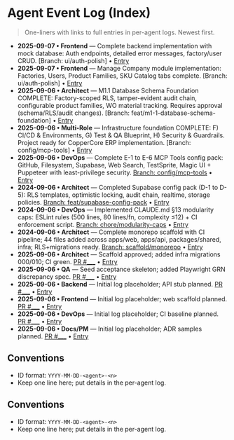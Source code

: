 # Agent Event Log (Index)

> One-liners with links to full entries in per-agent logs. Newest first.

- **2025-09-07 • Frontend** — Complete backend implementation with mock database: Auth endpoints, detailed error messages, factory/user CRUD. [Branch: ui/auth-polish] • [Entry](./agents/frontend.log.md#2025-09-07-frontend-2)
- **2025-09-07 • Frontend** — Manage Company module implementation: Factories, Users, Product Families, SKU Catalog tabs complete. [Branch: ui/auth-polish] • [Entry](./agents/frontend.log.md#2025-09-07-frontend-1)
- **2025-09-06 • Architect** — M1.1 Database Schema Foundation COMPLETE: Factory-scoped RLS, tamper-evident audit chain, configurable product families, WO material tracking. Requires approval (schema/RLS/audit changes). [Branch: feat/m1-1-database-schema-foundation] • [Entry](./agents/architect.log.md#2025-09-06-architect-3)
- **2025-09-06 • Multi-Role** — Infrastructure foundation COMPLETE: F) CI/CD & Environments, G) Test & QA Blueprint, H) Security & Guardrails. Project ready for CopperCore ERP implementation. [Branch: config/mcp-tools] • [Entry](./agents/devops.log.md#2025-09-06-devops-3)
- **2025-09-06 • DevOps** — Complete E-1 to E-6 MCP Tools config pack: GitHub, Filesystem, Supabase, Web Search, TestSprite, Magic UI + Puppeteer with least-privilege security. [Branch: config/mcp-tools](#) • [Entry](./agents/devops.log.md#2025-09-06-devops-2)
- **2024-09-06 • Architect** — Completed Supabase config pack (D-1 to D-5): RLS templates, optimistic locking, audit chain, realtime, storage policies. [Branch: feat/supabase-config-pack](#) • [Entry](./agents/architect.log.md#2024-09-06-architect-2)
- **2024-09-06 • DevOps** — Implemented CLAUDE.md §13 modularity caps: ESLint rules (500 lines, 80 lines/fn, complexity ≤12) + CI enforcement script. [Branch: chore/modularity-caps](#) • [Entry](./agents/devops.log.md#2024-09-06-devops-1)
- **2024-09-06 • Architect** — Complete monorepo scaffold with CI pipeline; 44 files added across apps/web, apps/api, packages/shared, infra; RLS+migrations ready. [Branch: scaffold/monorepo](#) • [Entry](./agents/architect.log.md#2024-09-06-architect-1)
- **2025-09-06 • Architect** — Scaffold approved; added infra migrations 000/010; CI green. [PR #___](#) • [Entry](./agents/architect.log.md#2025-09-06-architect-1)
- **2025-09-06 • QA** — Seed acceptance skeleton; added Playwright GRN discrepancy spec. [PR #___](#) • [Entry](./agents/qa.log.md#2025-09-06-qa-1)
- **2025-09-06 • Backend** — Initial log placeholder; API stub planned. [PR #___](#) • [Entry](./agents/backend.log.md#2025-09-06-backend-1)
- **2025-09-06 • Frontend** — Initial log placeholder; web scaffold planned. [PR #___](#) • [Entry](./agents/frontend.log.md#2025-09-06-frontend-1)
- **2025-09-06 • DevOps** — Initial log placeholder; CI baseline planned. [PR #___](#) • [Entry](./agents/devops.log.md#2025-09-06-devops-1)
- **2025-09-06 • Docs/PM** — Initial log placeholder; ADR samples planned. [PR #___](#) • [Entry](./agents/docs_pm.log.md#2025-09-06-docs_pm-1)

## Conventions
- ID format: `YYYY-MM-DD-<agent>-<n>`
- Keep one line here; put details in the per-agent log.

## Conventions
- ID format: `YYYY-MM-DD-<agent>-<n>`
- Keep one line here; put details in the per-agent log.